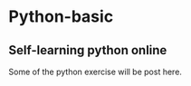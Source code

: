 # Python-basic
<h2>Self-learning python online</h2>
<p>Some of the python exercise will be post here.</p>
